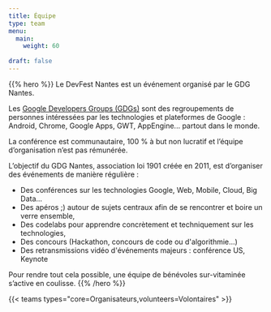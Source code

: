 ```yaml
---
title: Équipe
type: team
menu:
  main:
    weight: 60
    
draft: false
---
```


{{% hero %}}
Le DevFest Nantes est un événement organisé par le GDG Nantes.

Les [Google Developers Groups (GDGs)](http://developers.google.com/groups) sont des regroupements de personnes intéressées par les technologies et plateformes de Google : Android, Chrome, Google Apps, GWT, AppEngine... partout dans le monde.

La conférence est communautaire, 100 % à but non lucratif et l’équipe d’organisation n’est pas rémunérée.

L’objectif du GDG Nantes, association loi 1901 créée en 2011, est d’organiser des événements de manière régulière :

* Des conférences sur les technologies Google, Web, Mobile, Cloud, Big Data...
* Des apéros ;) autour de sujets centraux afin de se rencontrer et boire un verre ensemble,
* Des codelabs pour apprendre concrètement et techniquement sur les technologies,
* Des concours (Hackathon, concours de code ou d'algorithmie...)
* Des retransmissions vidéo d'événements majeurs : conférence US, Keynote

Pour rendre tout cela possible, une équipe de bénévoles sur-vitaminée s’active en coulisse.
{{% /hero %}}

<!-- ... -->

{{< teams types="core=Organisateurs,volunteers=Volontaires" >}}

<!-- ... -->

<!-- 
{{% partners categories="communautes,media" %}}
# Partners
{{% /partners %}}
-->